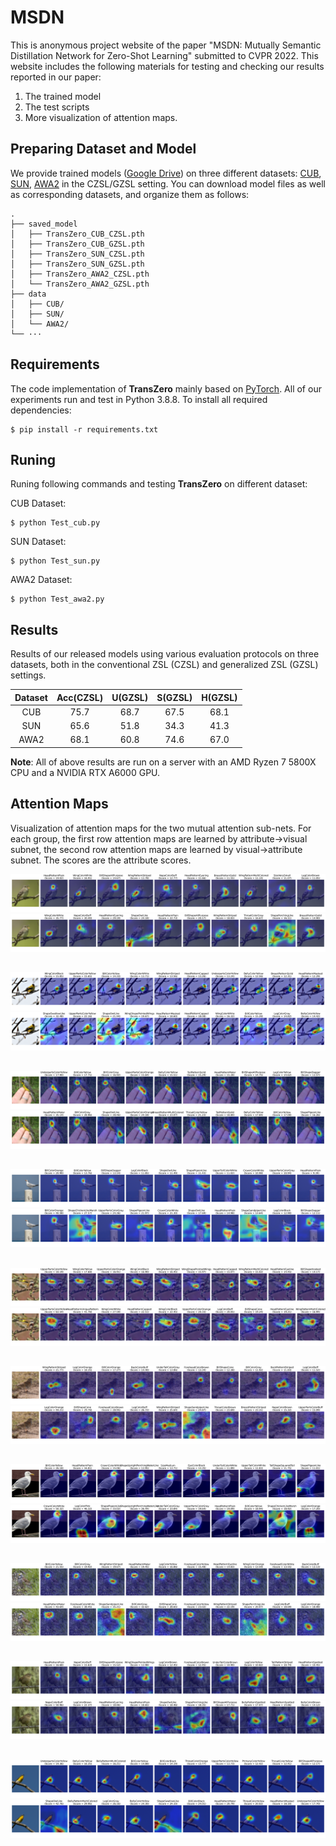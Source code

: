 # MSDN

This is anonymous project website of the paper "MSDN: Mutually Semantic Distillation Network for Zero-Shot Learning" submitted to CVPR 2022. This website includes the following materials for testing and checking our results reported in our paper:

1. The trained model
2. The test scripts
3. More visualization of attention maps.

## Preparing Dataset and Model

We provide trained models ([Google Drive](https://drive.google.com/drive/folders/1WK9pm2eX2Rl4rWqXqe_EZiAM8wWB8yqG?usp=sharing)) on three different datasets: [CUB](http://www.vision.caltech.edu/visipedia/CUB-200-2011.html), [SUN](http://cs.brown.edu/~gmpatter/sunattributes.html), [AWA2](http://cvml.ist.ac.at/AwA2/) in the CZSL/GZSL setting. You can download model files as well as corresponding datasets, and organize them as follows: 
```
.
├── saved_model
│   ├── TransZero_CUB_CZSL.pth
│   ├── TransZero_CUB_GZSL.pth
│   ├── TransZero_SUN_CZSL.pth
│   ├── TransZero_SUN_GZSL.pth
│   ├── TransZero_AWA2_CZSL.pth
│   └── TransZero_AWA2_GZSL.pth
├── data
│   ├── CUB/
│   ├── SUN/
│   └── AWA2/
└── ···
```

## Requirements
The code implementation of **TransZero** mainly based on [PyTorch](https://pytorch.org/). All of our experiments run and test in Python 3.8.8. To install all required dependencies:
```
$ pip install -r requirements.txt
```
## Runing
Runing following commands and testing **TransZero** on different dataset:

CUB Dataset: 
```
$ python Test_cub.py     
```
SUN Dataset:
```
$ python Test_sun.py     
```
AWA2 Dataset: 
```
$ python Test_awa2.py     
```

## Results
Results of our released models using various evaluation protocols on three datasets, both in the conventional ZSL (CZSL) and generalized ZSL (GZSL) settings.

| Dataset | Acc(CZSL) | U(GZSL) | S(GZSL) | H(GZSL) |
| :-----: | :-----: | :-----: | :-----: | :-----: |
| CUB | 75.7 | 68.7 | 67.5 | 68.1 |
| SUN | 65.6 | 51.8 | 34.3 | 41.3 |
| AWA2 | 68.1 | 60.8 | 74.6 | 67.0 |

**Note**: All of above results are run on a server with an AMD Ryzen 7 5800X CPU and a NVIDIA RTX A6000 GPU.

## Attention Maps
Visualization of attention maps for the two mutual attention sub-nets. For each group, the first row attention maps are learned by attribute->visual subnet, the second row attention maps are learned by visual->attribute subnet. The scores are the attribute scores. 

![](images/t-v/Acadian_Flycatcher_0008_795599.jpg)
![](images/v-t/Acadian_Flycatcher_0008_795599.jpg)
##
![](images/t-v/American_Goldfinch_0092_32910.jpg)
![](images/v-t/American_Goldfinch_0092_32910.jpg)
##
![](images/t-v/Canada_Warbler_0117_162394.jpg)
![](images/v-t/Canada_Warbler_0117_162394.jpg)
##
![](images/t-v/Elegant_Tern_0085_151091.jpg)
![](images/v-t/Elegant_Tern_0085_151091.jpg)
##
![](images/t-v/European_Goldfinch_0025_794647.jpg)
![](images/v-t/European_Goldfinch_0025_794647.jpg)
##

![](images/t-v/Vesper_Sparrow_0090_125690.jpg)
![](images/v-t/Vesper_Sparrow_0090_125690.jpg)
##
![](images/t-v/Western_Gull_0058_53882.jpg)
![](images/v-t/Western_Gull_0058_53882.jpg)
##
![](images/t-v/White_Throated_Sparrow_0128_128956.jpg)
![](images/v-t/White_Throated_Sparrow_0128_128956.jpg)
##
![](images/t-v/Winter_Wren_0118_189805.jpg)
![](images/v-t/Winter_Wren_0118_189805.jpg)
##
![](images/t-v/Yellow_Breasted_Chat_0044_22106.jpg)
![](images/v-t/Yellow_Breasted_Chat_0044_22106.jpg)
